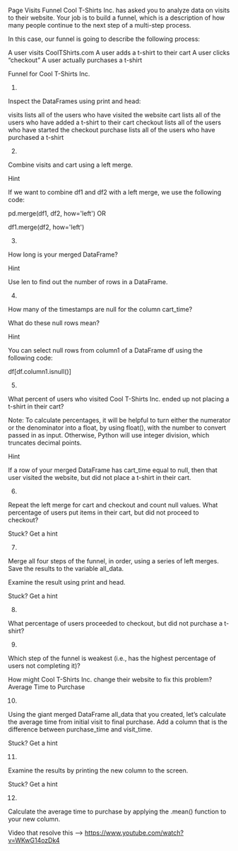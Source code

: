 Page Visits Funnel
Cool T-Shirts Inc. has asked you to analyze data on visits to their website. Your job is to build a funnel, which is a description of how many people continue to the next step of a multi-step process.

In this case, our funnel is going to describe the following process:

A user visits CoolTShirts.com
A user adds a t-shirt to their cart
A user clicks “checkout”
A user actually purchases a t-shirt

Funnel for Cool T-Shirts Inc.


1.
Inspect the DataFrames using print and head:

visits lists all of the users who have visited the website
cart lists all of the users who have added a t-shirt to their cart
checkout lists all of the users who have started the checkout
purchase lists all of the users who have purchased a t-shirt

2.
Combine visits and cart using a left merge.

Hint

If we want to combine df1 and df2 with a left merge, we use the following code:

pd.merge(df1, df2, how='left')
OR

df1.merge(df2, how='left')

3.
How long is your merged DataFrame?

Hint

Use len to find out the number of rows in a DataFrame.

4.
How many of the timestamps are null for the column cart_time?

What do these null rows mean?

Hint

You can select null rows from column1 of a DataFrame df using the following code:

df[df.column1.isnull()]

5.
What percent of users who visited Cool T-Shirts Inc. ended up not placing a t-shirt in their cart?

Note: To calculate percentages, it will be helpful to turn either the numerator or the denominator into a float, by using float(), with the number to convert passed in as input. Otherwise, Python will use integer division, which truncates decimal points.

Hint

If a row of your merged DataFrame has cart_time equal to null, then that user visited the website, but did not place a t-shirt in their cart.

6.
Repeat the left merge for cart and checkout and count null values. What percentage of users put items in their cart, but did not proceed to checkout?

Stuck? Get a hint


7.
Merge all four steps of the funnel, in order, using a series of left merges. Save the results to the variable all_data.

Examine the result using print and head.

Stuck? Get a hint


8.
What percentage of users proceeded to checkout, but did not purchase a t-shirt?

9.
Which step of the funnel is weakest (i.e., has the highest percentage of users not completing it)?

How might Cool T-Shirts Inc. change their website to fix this problem?
Average Time to Purchase


10.
Using the giant merged DataFrame all_data that you created, let’s calculate the average time from initial visit to final purchase. Add a column that is the difference between purchase_time and visit_time.

Stuck? Get a hint


11.
Examine the results by printing the new column to the screen.

Stuck? Get a hint


12.
Calculate the average time to purchase by applying the .mean() function to your new column.

Video that resolve this --> https://www.youtube.com/watch?v=WKwG14ozDk4

